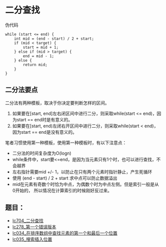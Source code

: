 # 二分查找

伪代码

```
while (start <= end) {
    int mid = (end - start) / 2 + start;
    if (mid < target) {
        start = mid + 1;
    } else if (mid > target) {
        end = mid - 1;
    } else {
        return mid; 
    }
}
```  

## 二分法要点

二分法有两种模板，取决于你决定要判断怎样的区间。

1. 如果要在[start, end]左右闭区间中进行二分，则采取while(start <= end)，因为start == end时是有意义的。
2. 如果要在[start, end)左闭右开区间中进行二分，则采取while(start < end)， 因为start == end是没有意义的。

笔者习惯使用第一种模板，使用第一种模板时，有以下注意点：

- 二分法的时间复杂度为O(logn)
- while条件中，start要<=end，是因为当元素只有1个时，也可以进行查找，不会越界
- 左右指针需要mid +/- 1，以防止在只有两个元素时指针静止，产生死循环
- 使用 (end - start) / 2 + start 求中点可以防止数据溢出
- mid在元素有奇数个时恰为中点，为偶数个时为中点左侧。但是索引一般是从0开始的， 所以情况在计算索引的时候刚好反过来。

## 题目：

- [lc704_二分查找](../lc704_二分查找_test.go)
- [lc278_第一个错误版本](../lc278_第一个错误版本_test.go)
- [lc034_在排序数组中查找元素的第一个和最后一个位置](../lc034_在排序数组中查找元素的第一个和最后一个位置_test.go)
- [lc035_搜索插入位置](../lc035_搜索插入位置_test.go)  
